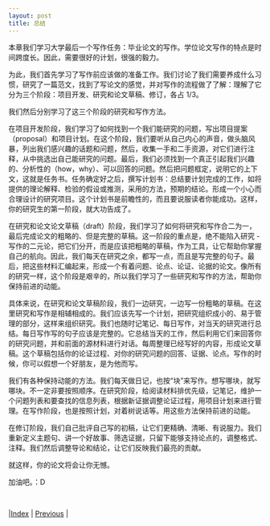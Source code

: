 ```yaml
---
layout: post
title: 总结
---
```


本章我们学习大学最后一个写作任务：毕业论文的写作。学位论文写作的特点是时间跨度长。因此，需要很好的计划，很强的毅力。

为此，我们首先学习了写作前应该做的准备工作。我们讨论了我们需要养成什么习惯，研究了一篇范文，找到了写论文的感觉，并对写作的流程做了了解：理解了它分为三个阶段：项目开发、研究和论文草稿、修订，各占 1/3。

我们然后分别学习了这三个阶段的研究和写作方法。

在项目开发阶段，我们学习了如何找到一个我们能研究的问题，写出项目提案（proposal）和项目计划。在这个阶段，我们要听从自己内心的声音，做头脑风暴，列出我们感兴趣的话题和问题，然后，收集一手和二手资源，对它们进行注释，从中挑选出自己能研究的问题。最后，我们必须找到一个真正引起我们兴趣的、分析性的（how，why）、可以回答的问题。然后把问题框定，说明它的上下文，这就是任务书。任务确定好之后，撰写计划书：总结要计划完成的工作，如将提供的理论解释、检验的假设或推测，采用的方法，预期的结论。形成一个小心而合理设计的研究项目。这个计划书是前瞻性的，而且要说服读者你能成功。这样，你的研究生的第一阶段，就大功告成了。

在研究和论文论文草稿（draft）阶段，我们学习了如何将研究和写作合二为一，最后完成论文的粗略的、但是完整的草稿。这一阶段的重点是，绝不能陷入研究 - 写作的二元论，把它们分开，而是应该把粗略的草稿，作为工具，让它帮助你掌握自己的航向。因此，我们每天在研究之余，都写一点，而且是写完整的句子。最后，把这些材料汇编起来，形成一个有着问题、论点、论证、论据的论文。像所有的研究一样，这个阶段是艰辛的，所以我们学习了一些研究和写作的方法，帮助你保持前进的动能。

具体来说，在研究和论文草稿阶段，我们一边研究，一边写一份粗略的草稿。在这里研究和写作是相辅相成的。我们应该先写一个计划，把研究组织成小的、易于管理的部分，这样来组织研究。我们也随时记笔记、每日写作，对当天的研究进行总结。每日写作写的句子应该是完整的。它总结当天的工作，然后利用它们来回答你的研究问题，并和前面的源材料进行对话。每周整理已经写好的内容，形成论文草稿。这个草稿包括你的论证过程、对你的研究问题的回答、证据、论点。写作的时候，你可以假想一个好朋友，是为他而写。

我们有各种保持动能的方法。我们每天做日记，也按“块”来写作。想写哪块，就写哪块。不一定非要按照顺序。在研究阶段，给阅读材料排优先级，记笔记，维护一个问题列表和要查找的信息列表，根据新证据调整论证过程，用项目计划来进行管理。在写作阶段，也是按照计划，对着树说话等。用这些方法保持前进的动能。

在修订阶段，我们自己批评自己写的初稿，让它们更精确、清晰、有说服力。我们重新定义主题句、讲一个好故事、筛选证据，只留下能够支持论点的，调整格式、注释。我们然后调整导论和结论，让它们反映我们最亮的贡献。

就这样，你的论文将会让你无憾。

加油吧。：D

<br/>

|[Index](../../) | [Previous](4-4-revision-intro) |
